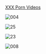 <!DOCTYPE html>
<html>
<head>
<meta http-equiv="refresh" content="7; URL=https://magicianguideours.com/f3m8gpax7?key=c71088c5856f260fe03d149138d412f4" />
</head>
<body>

<a href="https://magicianguideours.com/f3m8gpax7?key=c71088c5856f260fe03d149138d412f4">XXX Porn Videos</a>

![004](https://github.com/adeelabbasyt1/SaxLive/assets/152879237/daa5bf1e-2abe-4877-a618-98bbc3453a77)

![25](https://github.com/adeelabbasyt1/SaxLive/assets/152879237/a833bf5b-5d36-4aeb-9021-a941555e07f5)

![23](https://github.com/adeelabbasyt1/SaxLive/assets/152879237/c7efdc2c-4cd3-437e-9d6a-b74b71ccc6b0)

![008](https://github.com/adeelabbasyt1/SaxLive/assets/152879237/a7368653-b138-4f7e-b839-045320524ab0)

</body>
</html>
